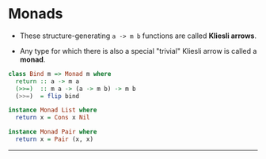 # Monads

* These structure-generating `a -> m b` functions are called **Kliesli
  arrows**.

* Any type for which there is also a special "trivial" Kliesli arrow is
  called a **monad**.

```haskell
class Bind m => Monad m where
  return :: a -> m a
  (>>=)  :: m a -> (a -> m b) -> m b
  (>>=)  = flip bind

instance Monad List where
  return x = Cons x Nil

instance Monad Pair where
  return x = Pair (x, x)
```


---



